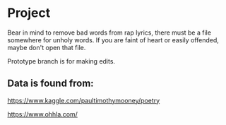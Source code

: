 # Project

Bear in mind to remove bad words from rap lyrics, there must be a file somewhere for unholy words. If you are faint of heart or easily offended, maybe don't open that file.

Prototype branch is for making edits. 

Data is found from: 
-----

https://www.kaggle.com/paultimothymooney/poetry

https://www.ohhla.com/

